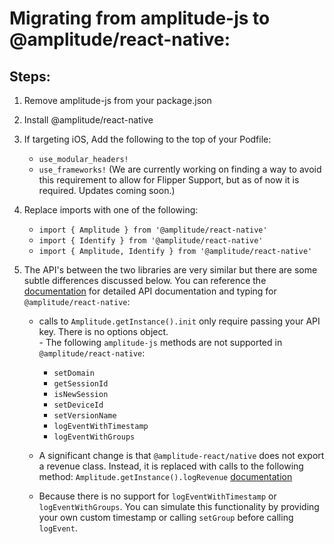 # Migrating from amplitude-js to @amplitude/react-native:

## Steps:

 1. Remove amplitude-js from your package.json

 2. Install @amplitude/react-native

 3. If targeting iOS, Add the following to the top of your Podfile:
    - `use_modular_headers!`
    - `use_frameworks!` (We are currently working on finding a way to avoid this requirement to allow for Flipper Support, but as of now it is required.  Updates coming soon.)

 4. Replace imports with one of the following:
    - `import { Amplitude } from '@amplitude/react-native'`
    - `import { Identify } from '@amplitude/react-native'`
    - `import { Amplitude, Identify } from '@amplitude/react-native'`

  5. The API's between the two libraries are very similar but there are some subtle differences discussed below.  You can reference the [documentation](https://amplitude.github.io/Amplitude-ReactNative/modules.html) for detailed API documentation and typing for `@amplitude/react-native`:
		-  calls to `Amplitude.getInstance().init` only require passing your API key.  There is no options object.  
		 - The following `amplitude-js` methods are not supported in `@amplitude/react-native`:
			 - `setDomain`
			 - `getSessionId`
			 - `isNewSession`
			 - `setDeviceId`
			 - `setVersionName`
			 - `logEventWithTimestamp`
			 - `logEventWithGroups`

		- A significant change is that `@amplitude-react/native` does not export a revenue class.  Instead, it is replaced with calls to the following method: `Amplitude.getInstance().logRevenue` [documentation](https://amplitude.github.io/Amplitude-ReactNative/classes/amplitude.html#logrevenue)

		- Because there is no support for `logEventWithTimestamp` or `logEventWithGroups`.  You can simulate this functionality by providing your own custom timestamp or calling `setGroup` before calling `logEvent`.
